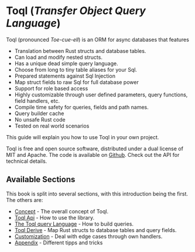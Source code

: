 # Toql (_Transfer Object Query Language_)

Toql (pronounced *Toe-cue-ell*) is an ORM for async databases that features
- Translation between Rust structs and database tables.
- Can load and modify nested structs.
- Has a unique dead simple query language.
- Choose from long to tiny  table aliases  for your Sql.
- Prepared statements against Sql Injection
- Map struct fields to raw Sql for full database power
- Support for role based access
- Highly customizable through user defined parameters, query functions, field handlers, etc. 
- Compile time safety for queries, fields and path names.
- Query builder cache
- No unsafe Rust code
- Tested on real world scenarios

This guide will explain you how to use Toql in your own project.

Toql is free and open source software, distributed under a dual license of MIT and Apache. The code is available on [Github](https://www.github.com/roy-ganz/toql). Check out the API for technical details.

## Available Sections

This book is split into several sections, with this introduction being the first. The others are:

* [Concept](concept.md) - The overall concept of Toql.
* [Toql Api](api/introduction.md) - How to use the library.
* [The Toql query Language](query-language/introduction.md) - How to build queries.
* [Toql Derive](derive/introduction.md) - Map Rust structs to database tables and query fields.
* [Customization]()  - Deal with edge cases through own handlers.
* [Appendix]()  - Different tipps and tricks
